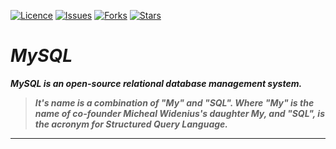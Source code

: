 [![Licence](https://img.shields.io/github/license/bishtanuj/mysql?style=for-the-badge)](./LICENSE)
[![Issues](https://img.shields.io/github/issues/bishtanuj/mysql?style=for-the-badge)](./ISSUES)
[![Forks](https://img.shields.io/github/forks/bishtanuj/mysql?style=for-the-badge)](./FORKS)
[![Stars](https://img.shields.io/github/stars/bishtanuj/mysql?style=for-the-badge)](./STARS)

# *MySQL*

__*MySQL is an open-source relational database management system.*__

> __*It's name is a combination of "My" and "SQL". Where "My" is the name of co-founder Micheal Widenius's daughter My, and "SQL", is the acronym for Structured Query Language.*__


---

